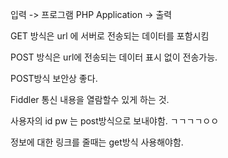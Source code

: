 입력 -> 프로그램 PHP Application -> 출력


GET 방식은 url 에 서버로 전송되는 데이터를 포함시킴

POST 방식은 url에 전송되는 데이터 표시 없이 전송가능.

POST방식 보안상 좋다.

Fiddler 통신 내용을 열람할수 있게 하는 것.

사용자의 id pw 는 post방식으로 보내야함.
ㄱㄱㄱㄱㅇㅇ

정보에 대한 링크를 줄때는 get방식 사용해야함.
